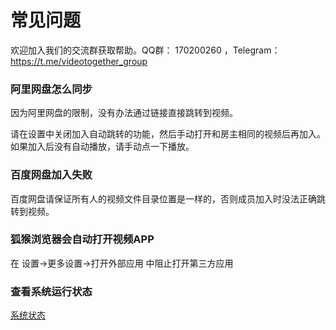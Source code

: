 # 常见问题


欢迎加入我们的交流群获取帮助。QQ群： 170200260 ，Telegram：https://t.me/videotogether_group



### 阿里网盘怎么同步

因为阿里网盘的限制，没有办法通过链接直接跳转到视频。

请在设置中关闭加入自动跳转的功能，然后手动打开和房主相同的视频后再加入。如果加入后没有自动播放，请手动点一下播放。

### 百度网盘加入失败

百度网盘请保证所有人的视频文件目录位置是一样的，否则成员加入时没法正确跳转到视频。


### 狐猴浏览器会自动打开视频APP

在 设置->更多设置->打开外部应用 中阻止打开第三方应用


### 查看系统运行状态
[系统状态](/support/systemstatus)